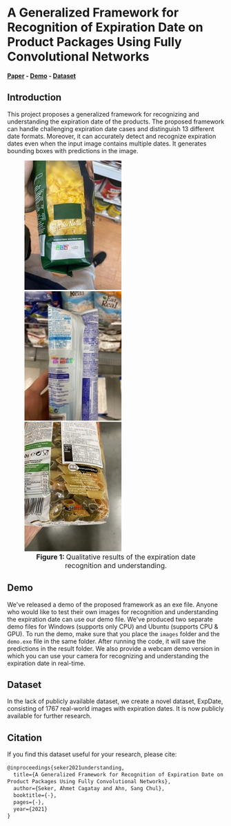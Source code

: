 
# A Generalized Framework for Recognition of Expiration Date on Product Packages Using Fully Convolutional Networks

**[Paper](https://drive.google.com/file/d/1wTaXGbmXy-fAuInhfUk04ZQ-rZZGfKSV/view?usp=sharing)
\-
[Demo](https://drive.google.com/drive/folders/1ch6pOgzInlGOOo3OHyMNJ-OUiHLSF623?usp=sharing)
\- [Dataset](https://felizang.github.io/expdate/)**


## Introduction
This project proposes a generalized framework for recognizing and
understanding the expiration date of the products. The proposed
framework can handle challenging expiration date cases and distinguish
13 different date formats. Moreover, it can accurately detect and
recognize expiration dates even when the input image contains multiple
dates. It generates bounding boxes with predictions in the image.

<figure>
    <div>
    <img src="figures/test_00302.jpg" height="300"/> <img src="figures/test_00148.jpg" height="300"/> <img src="figures/test_00593.jpg" height="300"/>
    </div>
<figcaption style="text-align: center; font-size: 16px;"><strong>Figure 1: </strong> Qualitative results of the expiration date recognition and understanding.</figcaption>
</figure>


## Demo
We've released a demo of the proposed framework as an exe file. Anyone
who would like to test their own images for recognition and
understanding the expiration date can use our demo file. We've produced
two separate demo files for Windows (supports only CPU) and Ubuntu
(supports CPU & GPU). To run the demo, make sure that you place the
`images` folder and the `demo.exe` file in the same folder. After
running the code, it will save the predictions in the result folder. We
also provide a webcam demo version in which you can use your camera for
recognizing and understanding the expiration date in real-time.


## Dataset
In the lack of publicly available dataset, we create a novel dataset,
ExpDate, consisting of 1767 real-world images with expiration dates. It
is now publicly available for further research.


## Citation
If you find this dataset useful for your research, please cite:

    @inproceedings{seker2021understanding,
      title={A Generalized Framework for Recognition of Expiration Date on Product Packages Using Fully Convolutional Networks},
      author={Seker, Ahmet Cagatay and Ahn, Sang Chul},
      booktitle={-},
      pages={-},
      year={2021}
    }




